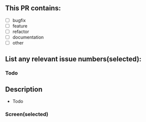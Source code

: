 ## This PR contains:

- [ ] bugfix
- [ ] feature
- [ ] refactor
- [ ] documentation
- [ ] other

## List any relevant issue numbers(selected):

### Todo

## Description

- Todo

### Screen(selected)
